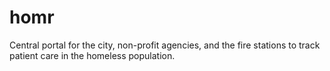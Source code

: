 # homr
Central portal for the city, non-profit agencies, and the fire stations to track patient care in the homeless population.
